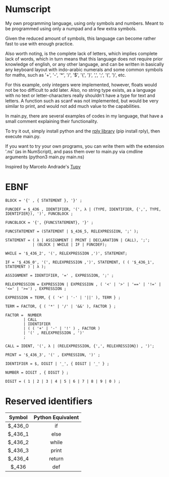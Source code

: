 # Numscript
My own programming language, using only symbols and numbers. Meant to be programmed using only a numpad and a few extra symbols.

Given the reduced amount of symbols, this language can become rather fast to use with enough practice.

Also worth noting, is the complete lack of letters, which implies complete lack of words, which in turn means that this language does not require prior knowledge of english, or any other language, and can be written in basically any keyboard layout with indo-arabic numerals and some common symbols for maths, such as '+', '-', '*', '/', '$', '{', '}', ',', ';', '(', ')', etc.

For this example, only integers were implemented, however, floats would not be too difficult to add later. Also, no string type exists, as a language with no text or letter-characters really shouldn't have a type for text and letters. A function such as scanf was not implemented, but would be very similar to print, and would not add much value to the capabilities.

In main.py, there are several examples of codes in my language, that have a small comment explaining their functionality.

To try it out, simply install python and the [rply library](https://pypi.org/project/rply/) (pip install rply), then execute main.py.

If you want to try your own programs, you can write them with the extension '.ns' (as in NumScript), and pass them over to main.py via cmdline arguments (python3 main.py main.ns)

Inspired by Marcelo Andrade's [Tupy](https://github.com/marcelogdeandrade/TupyLanguange)

# EBNF

    BLOCK = '{' , { STATEMENT }, '}' ;

    FUNCDEF = $_436 , IDENTIFIER, '(', λ | (TYPE, IDENTIFIER, {',', TYPE, IDENTIFIER}), ')', FUNCBLOCK ; 

    FUNCBLOCK = '{', {FUNCSTATEMENT}, '}' ;

    FUNCSTATEMENT = (STATEMENT | $_436_5, RELEXPRESSION, ';' );

    STATEMENT = ( λ | ASSIGNMENT | PRINT | DECLARATION | CALL), ';';
                | (BLOCK | WHILE | IF | FUNCDEF);
    
    WHILE = '$_436_2', '(', RELEXPRESSION ,')', STATEMENT;

    IF = '$_436_0', '(', RELEXPRESSION ,')', STATEMENT, ( ( '$_436_1', STATEMENT ) | λ );

    ASSIGNMENT = IDENTIFIER, '=' , EXPRESSION, ';' ;

    RELEXPRESSION = EXPRESSION | EXPRESSION , ( '<' | '>' | '==' | '!=' | '<=' | '>=') , EXPRESSION ;
    
    EXPRESSION = TERM, { ( '+' | '-' | '||' ), TERM } ;
    
    TERM = FACTOR, { ( '*' | '/' | '&&' ), FACTOR } ;
    
    FACTOR =  NUMBER 
            | CALL
            | IDENTIFIER  
            | ( ( '+' | '-' | '!' ) , FACTOR )  
            | '(' , RELEXPRESSION , ')' 
            ;

    CALL = IDENT, '(', λ | (RELEXPRESSION, {',', RELEXRESSION}) , ')';

    PRINT = '$_436_3', '(' , EXPRESSION, ')' ;

    IDENTIFIER = $, DIGIT | '_', { DIGIT | '_' } ;

    NUMBER = DIGIT , { DIGIT } ;

    DIGIT = ( 1 | 2 | 3 | 4 | 5 | 6 | 7 | 8 | 9 | 0 ) ;


# Reserved identifiers

| Symbol 	        | Python Equivalent                     |
|:-----------------:|:-------------------------------------:|
| $_436_0        	|  if        	                        |
| $_436_1       	|  else          	                    |
| $_436_2       	|  while      	                        |
| $_436_3       	|  print      	                        |
| $_436_4       	|  return      	                        |
| $_436            	|  def      	                        |
